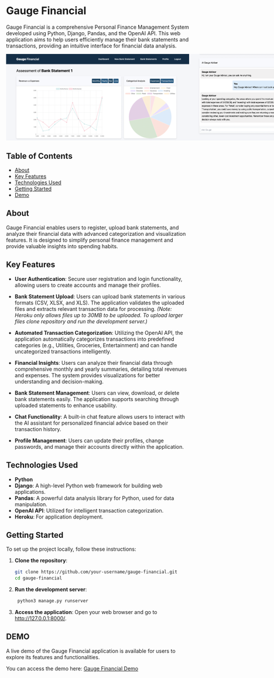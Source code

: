 # Gauge Financial

Gauge Financial is a comprehensive Personal Finance Management System developed using Python, Django, Pandas, and the OpenAI API. This web application aims to help users efficiently manage their bank statements and transactions, providing an intuitive interface for financial data analysis.

<div style="display: flex; justify-content: space-around;">
    <img src="https://github.com/sahaile/gaugefinancial/blob/master/Screen%20Shot%202024-10-14%20at%2010.40.32%20AM.png" alt="Application Screenshot 1" width="500">
    <img src="https://github.com/sahaile/gaugefinancial/blob/master/Screen%20Shot%202024-10-14%20at%2010.41.24%20AM.png" alt="Application Screenshot 2" width="500">
</div>

## Table of Contents

- [About](#about)
- [Key Features](#key-features)
- [Technologies Used](#technologies-used)
- [Getting Started](#getting-started)
- [Demo](#demo)

## About

Gauge Financial enables users to register, upload bank statements, and analyze their financial data with advanced categorization and visualization features. It is designed to simplify personal finance management and provide valuable insights into spending habits.

## Key Features

- **User Authentication**: Secure user registration and login functionality, allowing users to create accounts and manage their profiles.
  
- **Bank Statement Upload**: Users can upload bank statements in various formats (CSV, XLSX, and XLS). The application validates the uploaded files and extracts relevant transaction data for processing. *(Note: Heroku only allows files up to 30MB to be uploaded. To upload larger files clone repository and run the development server.)*

- **Automated Transaction Categorization**: Utilizing the OpenAI API, the application automatically categorizes transactions into predefined categories (e.g., Utilities, Groceries, Entertainment) and can handle uncategorized transactions intelligently.

- **Financial Insights**: Users can analyze their financial data through comprehensive monthly and yearly summaries, detailing total revenues and expenses. The system provides visualizations for better understanding and decision-making.

- **Bank Statement Management**: Users can view, download, or delete bank statements easily. The application supports searching through uploaded statements to enhance usability.

- **Chat Functionality**: A built-in chat feature allows users to interact with the AI assistant for personalized financial advice based on their transaction history.

- **Profile Management**: Users can update their profiles, change passwords, and manage their accounts directly within the application.

## Technologies Used

- **Python**
- **Django**: A high-level Python web framework for building web applications.
- **Pandas**: A powerful data analysis library for Python, used for data manipulation.
- **OpenAI API**: Utilized for intelligent transaction categorization.
- **Heroku**: For application deployment.

## Getting Started

To set up the project locally, follow these instructions:

1. **Clone the repository**:
   ```bash
   git clone https://github.com/your-username/gauge-financial.git
   cd gauge-financial
2. **Run the development server**:
   ```bash
    python3 manage.py runserver
3. **Access the application**:
   Open your web browser and go to http://127.0.0.1:8000/.

## DEMO

A live demo of the Gauge Financial application is available for users to explore its features and functionalities. 

You can access the demo here: [Gauge Financial Demo](https://gaugefinancial-1cb99b97e679.herokuapp.com/)

